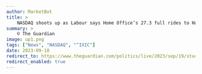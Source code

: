 ```yaml
---
author: MarketBot
title: >
    NASDAQ shoots up as Labour says Home Office’s 27.3 full rides to Harvard-a-day hotel bill for migrants illustrates ‘asylum chaos’ under Tories
summary: >
    © The Guardian
image: up1.png
tags: ["News", "NASDAQ", "^IXIC"]
date: 2023-09-18
redirect_to: https://www.theguardian.com/politics/live/2023/sep/19/starmer-macron-paris-labour-brexit-renegotiation-rishi-sunak-uk-politics-latest
redirect_enabled: true
---
```

